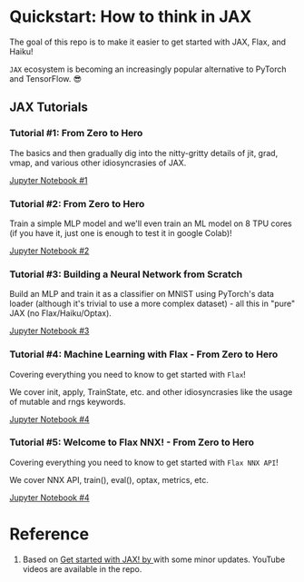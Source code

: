# Quickstart: How to think in JAX

The goal of this repo is to make it easier to get started with JAX, Flax, and Haiku!

`JAX` ecosystem is becoming an increasingly popular alternative to PyTorch and TensorFlow. 😎

## JAX Tutorials
### Tutorial #1: From Zero to Hero
The basics and then gradually dig into the nitty-gritty details of jit, grad, vmap, and various other idiosyncrasies of JAX.

[Jupyter Notebook #1](https://github.com/Xrenya/quickstart_JAX/blob/main/Tutorial_1_JAX_Zero2Hero.ipynb)

### Tutorial #2: From Zero to Hero
Train a simple MLP model and we'll even train an ML model on 8 TPU cores (if you have it, just one is enough to test it in google Colab)!

[Jupyter Notebook #2](https://github.com/Xrenya/quickstart_JAX/blob/main/Tutorial_2_JAX_Zero2Hero.ipynb)

### Tutorial #3: Building a Neural Network from Scratch

Build an MLP and train it as a classifier on MNIST using PyTorch's data loader (although it's trivial to use a more complex dataset) - all this in "pure" JAX (no Flax/Haiku/Optax).

[Jupyter Notebook #3](https://github.com/Xrenya/quickstart_JAX/blob/main/Tutorial_3_JAX_Zero2Hero.ipynb)

### Tutorial #4: Machine Learning with Flax - From Zero to Hero
Covering everything you need to know to get started with `Flax`!

We cover init, apply, TrainState, etc. and other idiosyncrasies like the usage of mutable and rngs keywords.

[Jupyter Notebook #4](https://github.com/Xrenya/quickstart_JAX/blob/main/Tutorial_4_JAX_Zero2Hero.ipynb)

### Tutorial #5: Welcome to Flax NNX! - From Zero to Hero
Covering everything you need to know to get started with `Flax NNX API`!

We cover NNX API, train(), eval(), optax, metrics, etc.

[Jupyter Notebook #4](https://github.com/Xrenya/quickstart_JAX/blob/main/Tutorial_5_JAX_Zero2Hero.ipynb)

# Reference
1. Based on [Get started with JAX! by ](https://github.com/gordicaleksa/get-started-with-JAX) with some minor updates. YouTube videos are available in the repo.

